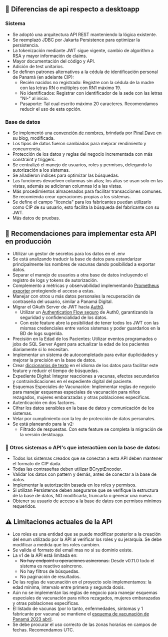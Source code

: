 ## :loudspeaker: Diferencias de api respecto a desktoapp

### Sistema

- Se adoptó una arquitectura API REST manteniendo la lógica existente.
- Se reemplazó JDBC por Jakarta Persistence para optimizar la persistencia.
- La tokenización mediante JWT sigue vigente, cambio de algorithm a RSA y mayor información de claims.
- Mayor documentación del código y API.
- Adición de test unitarios.
- Se definen patrones alternativos a la cédula de identificación personal de Panamá (en adelante CIP):
    - Recién nacidos no registrado: Registre con la cédula de la madre con las letras RN o múltiples con RN1 máximo 19.
    - No identificados: Registrar con identificador de la sede con las letras "NI-" al inicio.
    - Pasaporte: Tal cual escrito máximo 20 caracteres. Recomendamos reducir el uso de esta opción.

### Base de datos

- Se implementó una [convención de nombres](https://blog.sqlauthority.com/i/dl/SQLServerGuideLines.pdf), brindada
  por [Pinal Dave](https://blog.sqlauthority.com/) en su blog, modificada.
- Los tipos de datos fueron cambiados para mejorar rendimiento y concurrencia.
- Protección de los datos y reglas del negocio incrementada con más constraint y triggers.
- Se centralizó el manejo de usuarios, roles y permisos, delegando la autorización a los sistemas.
- Se añadieron índices para optimizar las búsquedas.
- Las funciones devuelven columnas sin alias; los alias se usan solo en las vistas, además se adicionan columnas id a las vistas.
- Más procedimientos almacenados para facilitar transacciones comunes. Se recomienda crear operaciones propias a los sistemas.
- Se define el campo "licencia" para los fabricantes puedan utilizarlo como CIP de su usuario, esto facilita la búsqueda
  del fabricante con su JWT.
- Más datos de pruebas.

## :high_brightness: Recomendaciones para implementar esta API en producción

- Utilizar un gestor de secretos para los datos en el .env
- Se está analizando traducir la base de datos para estandarizar principalmente los nombres de vacunas dando posibilidad
  a exportar datos.
- Separar el manejo de usuarios a otra base de datos incluyendo el registro de logs y tokens de autorización.
- Complemento a métricas y observabilidad
  implementando [Prometheus exporter](https://docs.spring.io/spring-boot/api/rest/actuator/prometheus.html) protegiendo
  el acceso a estas.
- Manejar con otros u más datos personales la recuperación de contraseña del usuario, similar a Panamá Digital.
- Migrar el OAuth Server de JWT
  hacia [Auth0](https://auth0.com/docs/quickstart/backend/java-spring-security5/interactive).
    - Utilizar un [Authentication Flow seguro](https://auth0.com/docs/get-started/authentication-and-authorization-flow#authorization-code-flow-with-enhanced-privacy-protection)
      de Auth0, garantizando la seguridad y confidencialidad de los datos.
    - Con este feature abre la posibilidad de tener todos los JWT con las mismas credenciales entre varios sistemas y
      poder guardarlos en la BD de logs sugerida.
- Precisión en la Edad de los Pacientes: Utilizar eventos programados o jobs de SQL Server Agent para actualizar la edad
  de los pacientes diariamente si lo necesitan.
- Implementar un sistema de autocompletado para evitar duplicidades y mejorar la precisión en la base de datos.
- Crear [diccionarios de texto](https://learn.microsoft.com/es-es/sql/t-sql/statements/create-fulltext-index-transact-sql?view=sql-server-ver16)
  en el idioma de los datos para facilitar este feature y reducir el tiempo de búsquedas.
- Expediente Digital: Integrar reacciones a vacunas, efectos secundarios y contraindicaciones en el expediente digital
  del paciente.
- Esquemas Especiales de Vacunación: Implementar reglas de negocio para manejar esquemas especiales de vacunación para
  niños rezagados, mujeres embarazadas y otras poblaciones específicas.
- Autenticación en dos factores.
- Cifrar los datos sensibles en la base de datos y comunicación de los sistemas.
- Velar por cumplimiento con la ley de protección de datos personales.
- Se está planeando para la v2:
    - Filtrado de respuestas. Con este feature se completa la migración de la versión desktoapp.

### :busts_in_silhouette: Otros sistemas o API's que interactúen con la base de datos:

- Todos los sistemas creados que se conectan a esta API deben mantener el formato de CIP dada.
- Todas las contraseñas deben utilizar BCryptEncoder.
- Validar los datos con pattern y demás, antes de conectar a la base de datos.
- Implementar la autorización basada en los roles y permisos.
- Si utilizan Persistence deben asegurarse que se verifique la estructura de la base de datos, NO modificarla, truncarla
  o generar una nueva.
- Obtener su usuario de acceso a la base de datos con permisos mínimos requeridos.


## :warning: Limitaciones actuales de la API

- Los roles es una entidad que se puede modificar posterior a la creación del enum utilizado por la API al verificar los
  roles y su jerarquía. Se debe modificar a medida que los roles cambien.
- Se valida el formato del email mas no si su dominio existe.
- La v1 de la API está limitada en:
    - ~~No hay endpoint u operaciones asíncronas.~~ Desde v0.11.0 todo el sistema es reactivo asíncrono.
    - No hay filtros de búsquedas.
    - No paginación de resultados.
- De las reglas de vacunación en el proyecto solo implementamos: la edad mínima, intervalo entre primera y segunda
  dosis.
- Aún no se implementan las reglas de negocio para manejar esquemas especiales de vacunación para niños rezagados,
  mujeres embarazadas y otras poblaciones específicas.
- El listado de vacunas (por lo tanto, enfermedades, síntomas y 1 fabricante por vacuna) se mantiene
  el [esquema de vacunación de Panamá 2023 abril](https://www.spp.com.pa/publicaciones/documentos-interes/vacunacion/ESQUEMA-DE-VACUNACION_2023_3Abril.pdf).
- Se debe procurar el uso correcto de las zonas horarias en campos de fechas. Recomendamos UTC.

